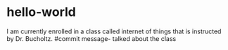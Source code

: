 # hello-world
I am currently enrolled in a class called internet of things that is instructed by Dr. Bucholtz.
#commit message- talked about the class
